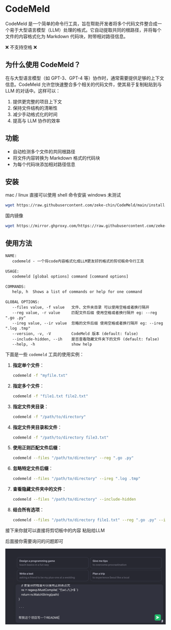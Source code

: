 # CodeMeld

CodeMeld 是一个简单的命令行工具，旨在帮助开发者将多个代码文件整合成一个易于大型语言模型（LLM）处理的格式。它自动提取共同的根路径，并将每个文件的内容格式化为 Markdown 代码块，附带相对路径信息。

❌ 不支持空格 ❌

## 为什么使用 CodeMeld？

在与大型语言模型（如 GPT-3、GPT-4 等）协作时，通常需要提供足够的上下文信息。CodeMeld 允许您快速整合多个相关的代码文件，使其易于复制粘贴到与 LLM 的对话中。这样可以：

1. 提供更完整的项目上下文
2. 保持文件结构的清晰性
3. 减少手动格式化的时间
4. 提高与 LLM 协作的效率

## 功能

- 自动检测多个文件的共同根路径
- 将文件内容转换为 Markdown 格式的代码块
- 为每个代码块添加相对路径信息

## 安装

mac / linux 直接可以使用 shell 命令安装 windows 未测试

```sh
wget https://raw.githubusercontent.com/zeke-chin/CodeMeld/main/install.sh -O ~/codemeld.install.sh && chmod +X ~/codemeld.install.sh && sh ~/codemeld.install.sh && rm ~/codemeld.install.sh && codemeld -v
```

国内镜像

```sh
wget https://mirror.ghproxy.com/https://raw.githubusercontent.com/zeke-chin/CodeMeld/main/install.sh -O ~/codemeld.install.sh && chmod +X ~/codemeld.install.sh && sh ~/codemeld.install.sh && rm ~/codemeld.install.sh && codemeld -v
```

## 使用方法
```shell
NAME:
   codemeld - 一个将code内容格式化成LLM更友好的格式的剪切板命令行工具

USAGE:
   codemeld [global options] command [command options]

COMMANDS:
   help, h  Shows a list of commands or help for one command

GLOBAL OPTIONS:
   --files value, -f value   文件、文件夹目录 可以使用空格或者换行隔开
   --reg value, -r value     匹配文件后缀 使用空格或者换行隔开 eg: --reg ".go .py"
   --ireg value, --ir value  忽略的文件后缀 使用空格或者换行隔开 eg: --ireg ".log .tmp"
   --version, -v, -V         CodeMeld 版本 (default: false)
   --include-hidden, --ih    是否查看隐藏文件夹下的文件 (default: false)
   --help, -h                show help
```
下面是一些 `codemeld` 工具的使用实例：

1. **指定单个文件**：
   ```sh
   codemeld -f "myfile.txt"
   ```

2. **指定多个文件**：
   ```sh
   codemeld -f "file1.txt file2.txt"
   ```

3. **指定文件夹目录**：
   ```sh
   codemeld -f "/path/to/directory"
   ```

4. **指定文件夹目录和文件**：
   ```sh
   codemeld -f "/path/to/directory file3.txt"
   ```

5. **使用正则匹配文件后缀**：
   ```sh
   codemeld --files "/path/to/directory" --reg ".go .py"
   ```

6. **忽略特定文件后缀**：
   ```sh
   codemeld --files "/path/to/directory" --ireg ".log .tmp"
   ```

7. **查看隐藏文件夹中的文件**：
   ```sh
   codemeld --files "/path/to/directory" --include-hidden
   ```

8. **结合所有选项**：
   ```sh
   codemeld --files "/path/to/directory file1.txt" --reg ".go .py" --ireg ".log" --include-hidden
   ```


接下来你就可以直接将剪切板中的内容 粘贴给LLM

后面接你需要询问的问题即可

![image-20240802163120303](./assets/image-20240802163120303.png)
